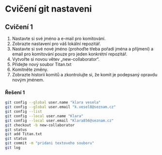 # Cvičení git nastaveni

## Cvičení 1

1. Nastavte si své jméno a e-mail pro komitování.
2. Zobrazte nastavení pro váš lokální repozitář.
3. Nastavte si své nové jméno (prohoďte třeba pořadí jména a příjmení) a email pro komitování pouze pro jeden konkrétní repozitář.
4. Vytvořte si novou větev „new-collaborator“.
5. Přidejte nový soubor Titan.txt
6. Komitněte změny.
7. Zobrazte historii komitů a zkontrolujte si, že komit je podepsaný opravdu novým jménem.

### Řešení 1

```bash
git config --global user.name "klara vesela"
git config --global user.email "k.vesel8@seznam.cz"
git config --list
git config --local user.name "Klara"
git config --local user.email "Klara856@seznam.cz"
git checkout -b new-collaborator
git status
git add Titan.txt
git status
git commit -m "pridani textoveho souboru"
git log
```
